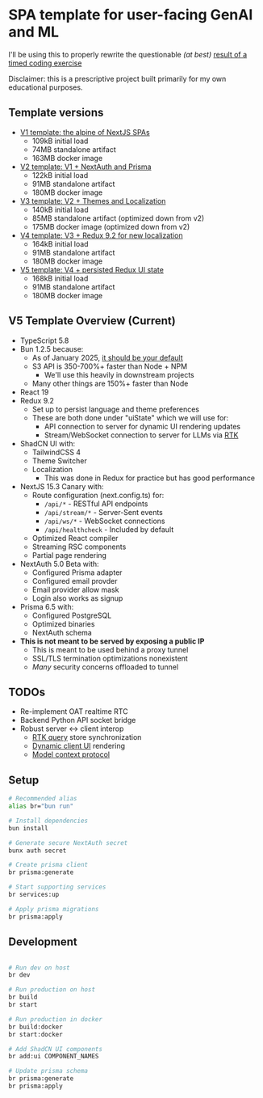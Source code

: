 # SPA template for user-facing GenAI and ML

I'll be using this to properly rewrite the questionable _(at best)_ [result of a timed coding exercise](https://github.com/yev-ai/sai-transcription-demo)

Disclaimer: this is a prescriptive project built primarily for my own educational purposes.

## Template versions

- [V1 template: the alpine of NextJS SPAs](https://github.com/yev-ai/demo-post-fixes/tree/starter-template)
  - 109kB initial load
  - 74MB standalone artifact
  - 163MB docker image
- [V2 template: V1 + NextAuth and Prisma](https://github.com/yev-ai/demo-post-fixes/tree/starter-template-2)
  - 122kB initial load
  - 91MB standalone artifact
  - 180MB docker image
- [V3 template: V2 + Themes and Localization](https://github.com/yev-ai/demo-post-fixes/tree/starter-template-3)
  - 140kB initial load
  - 85MB standalone artifact (optimized down from v2)
  - 175MB docker image (optimized down from v2)
- [V4 template: V3 + Redux 9.2 for new localization](https://github.com/yev-ai/demo-post-fixes/tree/starter-template-4)
  - 164kB initial load
  - 91MB standalone artifact
  - 180MB docker image
- [V5 template: V4 + persisted Redux UI state](https://github.com/yev-ai/demo-post-fixes/tree/starter-template-5-ready)
  - 168kB initial load
  - 91MB standalone artifact
  - 180MB docker image

## V5 Template Overview (Current)

- TypeScript 5.8
- Bun 1.2.5 because:
  - As of January 2025, [it should be your default](https://bun.sh/blog/bun-v1.2)
  - S3 API is 350-700%+ faster than Node + NPM
    - We'll use this heavily in downstream projects
  - Many other things are 150%+ faster than Node
- React 19
- Redux 9.2
  - Set up to persist language and theme preferences
  - These are both done under "uiState" which we will use for:
    - API connection to server for dynamic UI rendering updates
    - Stream/WebSocket connection to server for LLMs via [RTK](https://redux-toolkit.js.org/rtk-query/overview)
- ShadCN UI with:
  - TailwindCSS 4
  - Theme Switcher
  - Localization
    - This was done in Redux for practice but has good performance
- NextJS 15.3 Canary with:
  - Route configuration (next.config.ts) for:
    - `/api/*` - RESTful API endpoints
    - `/api/stream/*` - Server-Sent events
    - `/api/ws/*` - WebSocket connections
    - `/api/healthcheck` - Included by default
  - Optimized React compiler
  - Streaming RSC components
  - Partial page rendering
- NextAuth 5.0 Beta with:
  - Configured Prisma adapter
  - Configured email provder
  - Email provider allow mask
  - Login also works as signup
- Prisma 6.5 with:
  - Configured PostgreSQL
  - Optimized binaries
  - NextAuth schema
- **This is not meant to be served by exposing a public IP**
  - This is meant to be used behind a proxy tunnel
  - SSL/TLS termination optimizations nonexistent
  - _Many_ security concerns offloaded to tunnel

## TODOs

- Re-implement OAT realtime RTC
- Backend Python API socket bridge
- Robust server <-> client interop
  - [RTK query](https://redux-toolkit.js.org/rtk-query/overview) store synchronization
  - [Dynamic client UI](https://sdk.vercel.ai/docs/ai-sdk-rsc/streaming-react-components) rendering
  - [Model context protocol](https://docs.anthropic.com/en/docs/agents-and-tools/mcp)

## Setup

```bash
# Recommended alias
alias br="bun run"

# Install dependencies
bun install

# Generate secure NextAuth secret
bunx auth secret

# Create prisma client
br prisma:generate

# Start supporting services
br services:up

# Apply prisma migrations
br prisma:apply
```

## Development

```bash

# Run dev on host
br dev

# Run production on host
br build
br start

# Run production in docker
br build:docker
br start:docker

# Add ShadCN UI components
br add:ui COMPONENT_NAMES

# Update prisma schema
br prisma:generate
br prisma:apply

```
